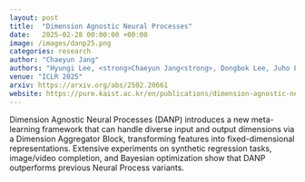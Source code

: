 ```yaml
---
layout: post
title:  "Dimension Agnostic Neural Processes"
date:   2025-02-28 00:00:00 +00:00
image: /images/danp25.png
categories: research
author: "Chaeyun Jang"
authors: "Hyungi Lee, <strong>Chaeyun Jang<strong>, Dongbok Lee, Juho Lee"
venue: "ICLR 2025"  
arxiv: https://arxiv.org/abs/2502.20661  
website: https://pure.kaist.ac.kr/en/publications/dimension-agnostic-neural-processes/  
---
```

Dimension Agnostic Neural Processes (DANP) introduces a new meta-learning framework that can handle diverse input and output dimensions via a Dimension Aggregator Block, transforming features into fixed-dimensional representations. Extensive experiments on synthetic regression tasks, image/video completion, and Bayesian optimization show that DANP outperforms previous Neural Process variants.